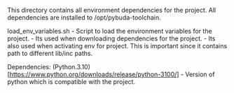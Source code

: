 This directory contains all environment dependencies for the project.
All dependencies are installed to /opt/pybuda-toolchain.

load_env_variables.sh - Script to load the environment variables for the project.
    - Its used when downloading dependencies for the project.
    - Its also used when activating env for project. This is important since it contains path to different lib/inc paths.

Dependencies:
(Python.3.10)[https://www.python.org/downloads/release/python-3100/] - Version of python which is compatible with the project.
